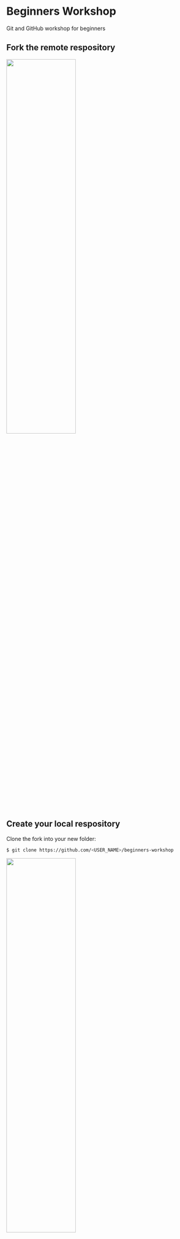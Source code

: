 # Beginners Workshop
Git and GitHub workshop for beginners

## Fork the remote respository
<img src="https://user-images.githubusercontent.com/19731161/158017341-0551f689-4151-44d0-9fa8-6bff2b0d762f.png" width="60%" height="50%">

## Create your local respository
Clone the fork into your new folder:
```bash
$ git clone https://github.com/<USER_NAME>/beginners-workshop  
```
<img src="https://user-images.githubusercontent.com/19731161/158017477-670f83b3-89f3-441e-ae77-9e8cc60a917d.png" width="60%" height="50%">

Go into the git directory:  
```bash
$ cd beginners-workshop
```  

Add 'upstream' repo to list of remotes:  
*This isn't required, but we do it to keep our copy up to date with the remote*
```bash
$ git remote add upstream https://github.com/github-user-group/beginners-workshop
```
Verify the new remote named 'upstream':  
```bash
$ git remote -v [-v | --verbose]
```
Open the dir `beginners-workshop` in your text editor

## Create and modify a local branch
Create a new feature branch:
```
$ git branch <feature_yourname>
$ git checkout <feature_yourname>
$ git branch -a
```
OR shorthand version:
```
$ git checkout -b <feature_yourname>
```
Create a new file: `<your_name.md>`

Copy this into **your_name.md** file:

     Your name:
     Why you came to the workshop?
     Is this your first event?
     Favorite animal?
     What is GitHub user URL?

Check the status of your changes: 
```bash
   $ git status
``` 
*Your file is not being track by git, we need to add it*

Add **your_name.md** to the repo:
```bash
  $ git add <your_name.md>
```
>TIP: *git add* stages your changes. You cannot commit your changes until you have first staged them.

Check the status again to see the staged file:
```bash
  $ git status
```

Commit your changes: 
*"Commit early and commit often"*
```bash
   $ git commit -m "Add your commit message here"
``` 

Push your branch to the remote: 
```bash
   $ git push [ push | push -u origin <feature_yourname>]
   $ git status
```
>**TIP:** You only need the *-u* command if your branch is not already upstream 

## [OPTIONAL] Merge your branch into master

First review all the branches:
```bash
   $ git branch -a
```

Checkout Master:
```bash
   $ git checkout master 
```

Pull updates from the remote:
```bash
   $ git pull 
```
>**TIP:** *git pull* merges changes from the remote into your local copy. Use *git fetch* if you simply want to download the latest to keep track of what is going on. You will then need to merge to incorporate the updates from *fetch*.

Fetch upstream master and merge with your repo's master branch
```bash
$ git fetch upstream
$ git checkout master
$ git merge upstream/master
```
>**TIP:** If there were any new commits, you might want to *rebase* your development branch. More on that in the next session.

Now merge your changes into master:
```bash
  $ git merge <feature_yourname>

```

Push master to your origin:
```bash
   $ git push origin
```

## Create your PR

Go to your github and click `pull request`

<img src="https://user-images.githubusercontent.com/19731161/158018522-f5b6c4eb-0b80-478c-83c1-de439c2be8ef.png" width="60%" height="50%">

Comapre changes and submit your message

<img src="https://user-images.githubusercontent.com/19731161/158018528-0eac7b3d-c554-4715-8a79-aeb15804ffae.png" width="60%" height="50%">

## Delete your branch
*Once your PR has been merged, you should delete your feature branch*

```bash
   $ git push --delete origin <feature_yourname>
   $ git branch -d <feature_yourname>
```
